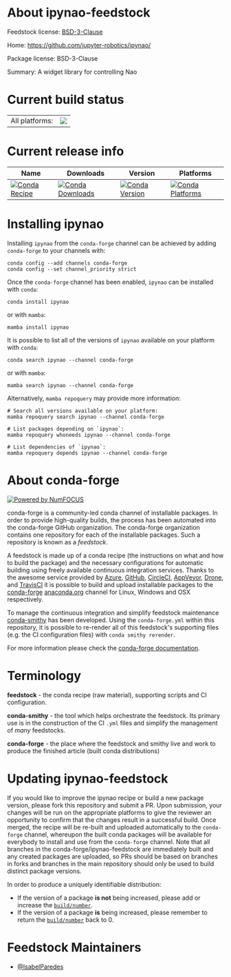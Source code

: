 About ipynao-feedstock
======================

Feedstock license: [BSD-3-Clause](https://github.com/conda-forge/ipynao-feedstock/blob/main/LICENSE.txt)

Home: https://github.com/jupyter-robotics/ipynao/

Package license: BSD-3-Clause

Summary: A widget library for controlling Nao

Current build status
====================


<table><tr><td>All platforms:</td>
    <td>
      <a href="https://dev.azure.com/conda-forge/feedstock-builds/_build/latest?definitionId=19760&branchName=main">
        <img src="https://dev.azure.com/conda-forge/feedstock-builds/_apis/build/status/ipynao-feedstock?branchName=main">
      </a>
    </td>
  </tr>
</table>

Current release info
====================

| Name | Downloads | Version | Platforms |
| --- | --- | --- | --- |
| [![Conda Recipe](https://img.shields.io/badge/recipe-ipynao-green.svg)](https://anaconda.org/conda-forge/ipynao) | [![Conda Downloads](https://img.shields.io/conda/dn/conda-forge/ipynao.svg)](https://anaconda.org/conda-forge/ipynao) | [![Conda Version](https://img.shields.io/conda/vn/conda-forge/ipynao.svg)](https://anaconda.org/conda-forge/ipynao) | [![Conda Platforms](https://img.shields.io/conda/pn/conda-forge/ipynao.svg)](https://anaconda.org/conda-forge/ipynao) |

Installing ipynao
=================

Installing `ipynao` from the `conda-forge` channel can be achieved by adding `conda-forge` to your channels with:

```
conda config --add channels conda-forge
conda config --set channel_priority strict
```

Once the `conda-forge` channel has been enabled, `ipynao` can be installed with `conda`:

```
conda install ipynao
```

or with `mamba`:

```
mamba install ipynao
```

It is possible to list all of the versions of `ipynao` available on your platform with `conda`:

```
conda search ipynao --channel conda-forge
```

or with `mamba`:

```
mamba search ipynao --channel conda-forge
```

Alternatively, `mamba repoquery` may provide more information:

```
# Search all versions available on your platform:
mamba repoquery search ipynao --channel conda-forge

# List packages depending on `ipynao`:
mamba repoquery whoneeds ipynao --channel conda-forge

# List dependencies of `ipynao`:
mamba repoquery depends ipynao --channel conda-forge
```


About conda-forge
=================

[![Powered by
NumFOCUS](https://img.shields.io/badge/powered%20by-NumFOCUS-orange.svg?style=flat&colorA=E1523D&colorB=007D8A)](https://numfocus.org)

conda-forge is a community-led conda channel of installable packages.
In order to provide high-quality builds, the process has been automated into the
conda-forge GitHub organization. The conda-forge organization contains one repository
for each of the installable packages. Such a repository is known as a *feedstock*.

A feedstock is made up of a conda recipe (the instructions on what and how to build
the package) and the necessary configurations for automatic building using freely
available continuous integration services. Thanks to the awesome service provided by
[Azure](https://azure.microsoft.com/en-us/services/devops/), [GitHub](https://github.com/),
[CircleCI](https://circleci.com/), [AppVeyor](https://www.appveyor.com/),
[Drone](https://cloud.drone.io/welcome), and [TravisCI](https://travis-ci.com/)
it is possible to build and upload installable packages to the
[conda-forge](https://anaconda.org/conda-forge) [anaconda.org](https://anaconda.org/)
channel for Linux, Windows and OSX respectively.

To manage the continuous integration and simplify feedstock maintenance
[conda-smithy](https://github.com/conda-forge/conda-smithy) has been developed.
Using the ``conda-forge.yml`` within this repository, it is possible to re-render all of
this feedstock's supporting files (e.g. the CI configuration files) with ``conda smithy rerender``.

For more information please check the [conda-forge documentation](https://conda-forge.org/docs/).

Terminology
===========

**feedstock** - the conda recipe (raw material), supporting scripts and CI configuration.

**conda-smithy** - the tool which helps orchestrate the feedstock.
                   Its primary use is in the construction of the CI ``.yml`` files
                   and simplify the management of *many* feedstocks.

**conda-forge** - the place where the feedstock and smithy live and work to
                  produce the finished article (built conda distributions)


Updating ipynao-feedstock
=========================

If you would like to improve the ipynao recipe or build a new
package version, please fork this repository and submit a PR. Upon submission,
your changes will be run on the appropriate platforms to give the reviewer an
opportunity to confirm that the changes result in a successful build. Once
merged, the recipe will be re-built and uploaded automatically to the
`conda-forge` channel, whereupon the built conda packages will be available for
everybody to install and use from the `conda-forge` channel.
Note that all branches in the conda-forge/ipynao-feedstock are
immediately built and any created packages are uploaded, so PRs should be based
on branches in forks and branches in the main repository should only be used to
build distinct package versions.

In order to produce a uniquely identifiable distribution:
 * If the version of a package **is not** being increased, please add or increase
   the [``build/number``](https://docs.conda.io/projects/conda-build/en/latest/resources/define-metadata.html#build-number-and-string).
 * If the version of a package **is** being increased, please remember to return
   the [``build/number``](https://docs.conda.io/projects/conda-build/en/latest/resources/define-metadata.html#build-number-and-string)
   back to 0.

Feedstock Maintainers
=====================

* [@IsabelParedes](https://github.com/IsabelParedes/)

